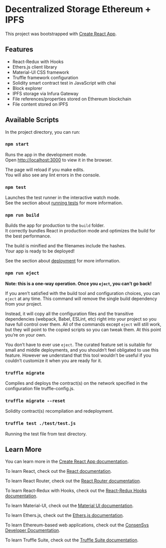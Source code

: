 # Decentralized Storage Ethereum + IPFS

This project was bootstrapped with [Create React App](https://github.com/facebook/create-react-app).

## Features

- React-Redux with Hooks
- Ethers.js client library
- Material-UI CSS framework
- Truffle framework configuration
- Solidity smart contract test in JavaScript with chai
- Block explorer
- IPFS storage via Infura Gateway
- File references/properties stored on Ethereum blockchain
- File content stored on IPFS

## Available Scripts

In the project directory, you can run:

### `npm start`

Runs the app in the development mode.\
Open [http://localhost:3000](http://localhost:3000) to view it in the browser.

The page will reload if you make edits.\
You will also see any lint errors in the console.

### `npm test`

Launches the test runner in the interactive watch mode.\
See the section about [running tests](https://facebook.github.io/create-react-app/docs/running-tests) for more information.

### `npm run build`

Builds the app for production to the `build` folder.\
It correctly bundles React in production mode and optimizes the build for the best performance.

The build is minified and the filenames include the hashes.\
Your app is ready to be deployed!

See the section about [deployment](https://facebook.github.io/create-react-app/docs/deployment) for more information.

### `npm run eject`

**Note: this is a one-way operation. Once you `eject`, you can’t go back!**

If you aren’t satisfied with the build tool and configuration choices, you can `eject` at any time. This command will remove the single build dependency from your project.

Instead, it will copy all the configuration files and the transitive dependencies (webpack, Babel, ESLint, etc) right into your project so you have full control over them. All of the commands except `eject` will still work, but they will point to the copied scripts so you can tweak them. At this point you’re on your own.

You don’t have to ever use `eject`. The curated feature set is suitable for small and middle deployments, and you shouldn’t feel obligated to use this feature. However we understand that this tool wouldn’t be useful if you couldn’t customize it when you are ready for it.

### `truffle migrate`

Compiles and deploys the contract(s) on the network specified in the configuration file truffle-config.js.

### `truffle migrate --reset`

Solidity contract(s) recompilation and redeployment.

### `truffle test ./test/test.js`

Running the test file from test directory.

## Learn More

You can learn more in the [Create React App documentation](https://facebook.github.io/create-react-app/docs/getting-started).

To learn React, check out the [React documentation](https://reactjs.org/).

To learn React Router, check out the [React Router documentation](https://reactrouter.com/).

To learn React-Redux with Hooks, check out the [React-Redux Hooks documentation](https://react-redux.js.org/api/hooks).

To learn Material-UI, check out the [Material UI documentation](https://material-ui.com/).

To learn Ethers.js, check out the [Ethers.js documentation](https://docs.ethers.io/v5/).

To learn Ethereum-based web applications, check out the [ConsenSys Developer Documentation](https://consensys.net/developers).

To learn Truffle Suite, check out the [Truffle Suite documentation](https://www.trufflesuite.com/).
